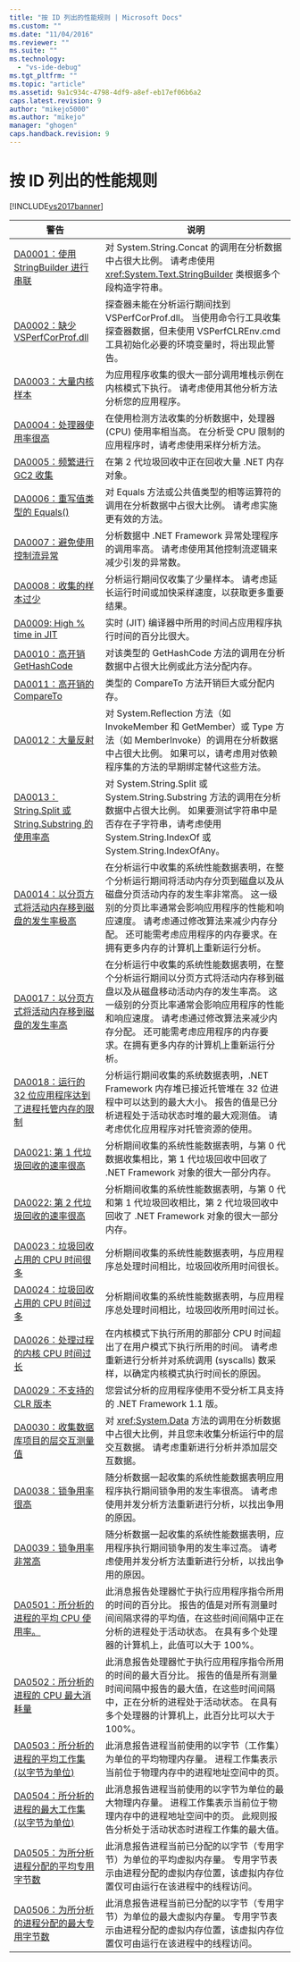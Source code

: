 ```yaml
---
title: "按 ID 列出的性能规则 | Microsoft Docs"
ms.custom: ""
ms.date: "11/04/2016"
ms.reviewer: ""
ms.suite: ""
ms.technology: 
  - "vs-ide-debug"
ms.tgt_pltfrm: ""
ms.topic: "article"
ms.assetid: 9a1c934c-4798-4df9-a8ef-eb17ef06b6a2
caps.latest.revision: 9
author: "mikejo5000"
ms.author: "mikejo"
manager: "ghogen"
caps.handback.revision: 9
---
```

# 按 ID 列出的性能规则
[!INCLUDE[vs2017banner](../code-quality/includes/vs2017banner.md)]

|警告|说明|  
|--------|--------|  
|[DA0001：使用 StringBuilder 进行串联](../Topic/DA0001:%20Use%20StringBuilder%20for%20concatenations.md)|对 System.String.Concat 的调用在分析数据中占很大比例。  请考虑使用 <xref:System.Text.StringBuilder> 类根据多个段构造字符串。|  
|[DA0002：缺少 VSPerfCorProf.dll](../profiling/da0002-vsperfcorprof-dll-is-missing.md)|探查器未能在分析运行期间找到 VSPerfCorProf.dll。  当使用命令行工具收集探查器数据，但未使用 VSPerfCLREnv.cmd 工具初始化必要的环境变量时，将出现此警告。|  
|[DA0003：大量内核样本](../profiling/da0003-many-kernel-samples.md)|为应用程序收集的很大一部分调用堆栈示例在内核模式下执行。  请考虑使用其他分析方法分析您的应用程序。|  
|[DA0004：处理器使用率很高](../profiling/da0004-high-processor-usage.md)|在使用检测方法收集的分析数据中，处理器 \(CPU\) 使用率相当高。  在分析受 CPU 限制的应用程序时，请考虑使用采样分析方法。|  
|[DA0005：频繁进行 GC2 收集](../profiling/da0005-frequent-gc2-collections.md)|在第 2 代垃圾回收中正在回收大量 .NET 内存对象。|  
|[DA0006：重写值类型的 Equals\(\)](../profiling/da0006-override-equals-parens-for-value-types.md)|对 Equals 方法或公共值类型的相等运算符的调用在分析数据中占很大比例。  请考虑实施更有效的方法。|  
|[DA0007：避免使用控制流异常](../profiling/da0007-avoid-using-exceptions-for-control-flow.md)|分析数据中 .NET Framework 异常处理程序的调用率高。  请考虑使用其他控制流逻辑来减少引发的异常数。|  
|[DA0008：收集的样本过少](../profiling/da0008-few-samples-collected.md)|分析运行期间仅收集了少量样本。  请考虑延长运行时间或加快采样速度，以获取更多重要结果。|  
|[DA0009: High % time in JIT](http://msdn.microsoft.com/zh-cn/b60c1767-515c-41d9-81c2-c70d0b7024fd)|实时 \(JIT\) 编译器中所用的时间占应用程序执行时间的百分比很大。|  
|[DA0010：高开销 GetHashCode](../profiling/da0010-expensive-gethashcode.md)|对该类型的 GetHashCode 方法的调用在分析数据中占很大比例或此方法分配内存。|  
|[DA0011：高开销的 CompareTo](../profiling/da0011-expensive-compareto.md)|类型的 CompareTo 方法开销巨大或分配内存。|  
|[DA0012：大量反射](../Topic/DA0012:%20Significant%20amount%20of%20Reflection.md)|对 System.Reflection 方法（如 InvokeMember 和 GetMember）或 Type 方法（如 MemberInvoke）的调用在分析数据中占很大比例。  如果可以，请考虑用对依赖程序集的方法的早期绑定替代这些方法。|  
|[DA0013：String.Split 或 String.Substring 的使用率高](../profiling/da0013-high-usage-of-string-split-or-string-substring.md)|对 System.String.Split 或 System.String.Substring 方法的调用在分析数据中占很大比例。  如果要测试字符串中是否存在子字符串，请考虑使用 System.String.IndexOf 或 System.String.IndexOfAny。|  
|[DA0014：以分页方式将活动内存移到磁盘的发生率极高](../Topic/DA0014:%20Extremely%20high%20rates%20of%20paging%20active%20memory%20to%20disk.md)|在分析运行中收集的系统性能数据表明，在整个分析运行期间将活动内存分页到磁盘以及从磁盘分页活动内存的发生率非常高。  这一级别的分页比率通常会影响应用程序的性能和响应速度。  请考虑通过修改算法来减少内存分配。  还可能需考虑应用程序的内存要求。在拥有更多内存的计算机上重新运行分析。|  
|[DA0017：以分页方式将活动内存移到磁盘的发生率高](../profiling/da0017-high-rates-of-paging-active-memory-to-disk.md)|在分析运行中收集的系统性能数据表明，在整个分析运行期间以分页方式将活动内存移到磁盘以及从磁盘移动活动内存的发生率高。  这一级别的分页比率通常会影响应用程序的性能和响应速度。  请考虑通过修改算法来减少内存分配。  还可能需考虑应用程序的内存要求。在拥有更多内存的计算机上重新运行分析。|  
|[DA0018：运行的 32 位应用程序达到了进程托管内存的限制](../profiling/da0018-32-bit-application-running-at-process-managed-memory-limits.md)|分析运行期间收集的系统数据表明，.NET Framework 内存堆已接近托管堆在 32 位进程中可以达到的最大大小。  报告的值是已分析进程处于活动状态时堆的最大观测值。  请考虑优化应用程序对托管资源的使用。|  
|[DA0021: 第 1 代垃圾回收的速率很高](../profiling/da0021-high-rate-of-gen-1-garbage-collections.md)|分析期间收集的系统性能数据表明，与第 0 代数据收集相比，第 1 代垃圾回收中回收了 .NET Framework 对象的很大一部分内存。|  
|[DA0022: 第 2 代垃圾回收的速率很高](../profiling/da0022-high-rate-of-gen-2-garbage-collections.md)|分析期间收集的系统性能数据表明，与第 0 代和第 1 代垃圾回收相比，第 2 代垃圾回收中回收了 .NET Framework 对象的很大一部分内存。|  
|[DA0023：垃圾回收占用的 CPU 时间很多](../profiling/da0023-high-gc-cpu-time.md)|分析期间收集的系统性能数据表明，与应用程序总处理时间相比，垃圾回收所用时间很长。|  
|[DA0024：垃圾回收占用的 CPU 时间过多](../profiling/da0024-excessive-gc-cpu-time.md)|分析期间收集的系统性能数据表明，与应用程序总处理时间相比，垃圾回收所用时间过长。|  
|[DA0026：处理过程的内核 CPU 时间过长](../Topic/DA0026:%20Excessive%20kernel%20CPU%20time%20processing.md)|在内核模式下执行所用的那部分 CPU 时间超出了在用户模式下执行所用的时间。  请考虑重新进行分析并对系统调用 \(syscalls\) 数采样，以确定内核模式执行时间长的原因。|  
|[DA0029：不支持的 CLR 版本](../profiling/da0029-unsupported-clr-version.md)|您尝试分析的应用程序使用不受分析工具支持的 .NET Framework 1.1 版。|  
|[DA0030：收集数据库项目的层交互测量值](../profiling/da0030-gather-tier-interaction-measurements-for-database-projects.md)|对 <xref:System.Data> 方法的调用在分析数据中占很大比例，并且您未收集分析运行中的层交互数据。  请考虑重新进行分析并添加层交互数据。|  
|[DA0038：锁争用率很高](../profiling/da0038-high-rate-of-lock-contentions.md)|随分析数据一起收集的系统性能数据表明应用程序执行期间锁争用的发生率很高。  请考虑使用并发分析方法重新进行分析，以找出争用的原因。|  
|[DA0039：锁争用率非常高](../profiling/da0039-very-high-rate-of-lock-contentions.md)|随分析数据一起收集的系统性能数据表明，应用程序执行期间锁争用的发生率过高。  请考虑使用并发分析方法重新进行分析，以找出争用的原因。|  
|[DA0501：所分析的进程的平均 CPU 使用率。](../Topic/DA0501:%20Average%20CPU%20consumption%20by%20the%20Process%20being%20profiled..md)|此消息报告处理器忙于执行应用程序指令所用的时间的百分比。  报告的值是对所有测量时间间隔求得的平均值，在这些时间间隔中正在分析的进程处于活动状态。  在具有多个处理器的计算机上，此值可以大于 100%。|  
|[DA0502：所分析的进程的 CPU 最大消耗量](../profiling/da0502-maximum-cpu-consumption-by-the-process-being-profiled.md)|此消息报告处理器忙于执行应用程序指令所用的时间的最大百分比。  报告的值是所有测量时间间隔中报告的最大值，在这些时间间隔中，正在分析的进程处于活动状态。  在具有多个处理器的计算机上，此百分比可以大于 100%。|  
|[DA0503：所分析的进程的平均工作集\(以字节为单位\)](../profiling/da0503-average-working-set-in-bytes-for-the-process-being-profiled.md)|此消息报告进程当前使用的以字节（工作集）为单位的平均物理内存量。  进程工作集表示当前位于物理内存中的进程地址空间中的页。|  
|[DA0504：所分析的进程的最大工作集\(以字节为单位\)](../profiling/da0504-maximum-working-set-in-bytes-for-the-process-being-profiled.md)|此消息报告进程当前使用的以字节为单位的最大物理内存量。  进程工作集表示当前位于物理内存中的进程地址空间中的页。  此规则报告分析处于活动状态时进程工作集的最大值。|  
|[DA0505：为所分析进程分配的平均专用字节数](../profiling/da0505-average-private-bytes-allocated-for-the-process-being-profiled.md)|此消息报告进程当前已分配的以字节（专用字节）为单位的平均虚拟内存量。  专用字节表示由进程分配的虚拟内存位置，该虚拟内存位置仅可由运行在该进程中的线程访问。|  
|[DA0506：为所分析的进程分配的最大专用字节数](../profiling/da0506-maximum-private-bytes-allocated-for-the-process-being-profiled.md)|此消息报告进程当前已分配的以字节（专用字节）为单位的最大虚拟内存量。  专用字节表示由进程分配的虚拟内存位置，该虚拟内存位置仅可由运行在该进程中的线程访问。|